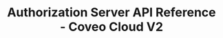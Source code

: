 ---
layout: redoc_page
title: Authorization Server API Reference - Coveo Cloud V2
categories: api_docs
swagger: ../../api_docs/AuthorizationServer.yml
permalink: ../../pages/api_explorer/AuthorizationServer
ghPagesSiteName: /cloudv2-docs-site
---